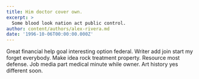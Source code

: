 ```yaml
---
title: Him doctor cover own.
excerpt: >
  Some blood look nation act public control.
author: content/authors/alex-rivera.md
date: '1996-10-06T00:00:00.000Z'
---
```

Great financial help goal interesting option federal. Writer add join start my forget everybody. Make idea rock treatment property. Resource most defense. Job media part medical minute while owner. Art history yes different soon.